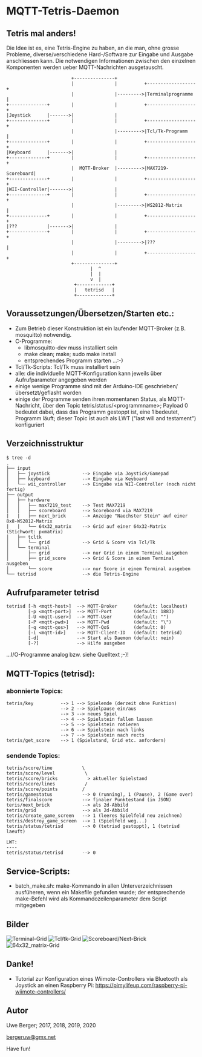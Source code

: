                      
# MQTT-Tetris-Daemon

## Tetris mal anders!

Die Idee ist es, eine Tetris-Engine zu haben, an die man, ohne grosse Probleme, diverse/verschiedene Hard-/Software zur Eingabe und Ausgabe anschliessen kann. Die notwendigen Informationen zwischen den einzelnen Komponenten werden ueber MQTT-Nachrichten ausgetauscht.


                            +---------------+
                            |               |          +------------------+
                            |               |--------->|Terminalprogramme |
    +--------------+        |               |          +------------------+
    |Joystick      |------->|               |
    +--------------+        |               |          +------------------+
                            |               |--------->|Tcl/Tk-Programm   |
    +--------------+        |               |          +------------------+
    |Keyboard      |------->|               |
    +--------------+        |               |          +------------------+
                            |  MQTT-Broker  |--------->|MAX7219-Scoreboard|
    +--------------+        |               |          +------------------+
    |WII-Controller|------->|               |
    +--------------+        |               |          +------------------+
                            |               |--------->|WS2812-Matrix     |
    +--------------+        |               |          +------------------+
    |???           |------->|               |
    +--------------+        |               |          +------------------+
                            |               |--------->|???               |
                            |               |          +------------------+
                            +---------------+
                                   |  ^
                                   |  |
                                   v  |
                             +-------------+
                             |   tetrisd   |
                             +-------------+



## Voraussetzungen/Übersetzen/Starten etc.:

- Zum Betrieb dieser Konstruktion ist ein laufender MQTT-Broker (z.B. mosquitto) notwendig.
- C-Programme:
  - libmosquitto-dev muss installiert sein
  - make clean; make; sudo make install
  - entsprechendes Programm starten ...:-)
- Tcl/Tk-Scripts: Tcl/Tk muss installiert sein
- alle: die individuelle MQTT-Konfiguration kann jeweils über Aufrufparameter angegeben werden
- einige wenige Programme sind mit der Arduino-IDE geschrieben/übersetzt/geflasht worden
- einige der Programme senden ihren momentanen Status, als MQTT-Nachricht, über den Topic tetris/status/\<programmname\>; Payload 0 bedeutet dabei, dass das Programm gestoppt ist, eine 1 bedeutet, Programm läuft; dieser Topic ist auch als LWT ("last will and testament") konfiguriert

## Verzeichnisstruktur

    $ tree -d
    .
    ├── input
    │   ├── joystick            --> Eingabe via Joystick/Gamepad
    │   ├── keyboard            --> Eingabe via Keyboard
    │   └── wii_controller      --> Eingabe via WII-Controller (noch nicht fertig)
    ├── output
    │   ├── hardware
    │   │   ├── max7219_test    --> Test MAX7219
    │   │   ├── scoreboard      --> Scoreboard via MAX7219
    |   |   ├── next_brick      --> Anzeige "Naechster Stein" auf einer 8x8-WS2812-Matrix
    |   |   └── 64x32_matrix    --> Grid auf einer 64x32-Matrix (Stichwort: pxmatrix)
    │   ├── tcltk
    │   │   └── grid            --> Grid & Score via Tcl/Tk
    │   └── terminal
    │       ├── grid            --> nur Grid in einem Terminal ausgeben
    │       ├── grid_score      --> Grid & Score in einem Terminal ausgeben
    │       └── score           --> nur Score in einem Terminal ausgeben
    └── tetrisd                 --> die Tetris-Engine

## Aufrufparameter tetrisd

    tetrisd [-h <mqtt-host>]  --> MQTT-Broker      (default: localhost)
            [-p <mqtt-port>]  --> MQTT-Port        (default: 1883)
            [-U <mqtt-user>]  --> MQTT-User        (default: "")
            [-P <mqtt-pwd>]   --> MQTT-Pwd         (default: "\")
            [-q <mqtt-qos>]   --> MQTT-QoS         (default: 0)
            [-i <mqtt-id>]    --> MQTT-Client-ID   (default: tetrisd)
            [-d]              --> Start als Daemon (default: nein)
            [-?]              --> Hilfe ausgeben

...I/O-Programme analog bzw. siehe Quelltext ;-)!


## MQTT-Topics (tetrisd):

###  abonnierte Topics:

    tetris/key          --> 1 --> Spielende (derzeit ohne Funktion)
                        --> 2 --> Spielpause ein/aus
                        --> 3 --> neues Spiel
                        --> 4 --> Spielstein fallen lassen
                        --> 5 --> Spielstein rotieren
                        --> 6 --> Spielstein nach links
                        --> 7 --> Spielstein nach rects
    tetris/get_score    --> 1 (Spielstand, Grid etc. anfordern)


###  sendende Topics:

    tetris/score/time           \
    tetris/score/level           \
    tetris/score/bricks           > aktueller Spielstand
    tetris/score/lines           /
    tetris/score/points         /
    tetris/gamestatus           --> 0 (running), 1 (Pause), 2 (Game over)
    tetris/finalscore           --> finaler Punktestand (in JSON)
    teris/next_brick            --> als 2d-Abbild
    tetris/grid                 --> als 2d-Abbild
    tetris/create_game_screen   --> 1 (leeres Spielfeld neu zeichnen)
    tetris/destroy_game_screen  --> 1 (Spielfeld weg...)
    tetris/status/tetrisd       --> 0 (tetrisd gestoppt), 1 (tetrisd laeuft)
    
    LWT:
    ----
    tetris/status/tetrisd       --> 0



## Service-Scripts:

- batch_make.sh: make-Kommando in allen Unterverzeichnissen ausfüheren, wenn ein Makefile gefunden wurde; der entsprechende make-Befehl wird als Kommandozeilenparameter dem Script mitgegeben
              
## Bilder

![Terminal-Grid](images/terminal_grid.png)
![Tcl/tk-Grid](images/tcltk_grid.png)
![Scoreboard/Next-Brick](images/scoreboards.jpg)
![64x32_matrix-Grid](images/64x32_matrix.jpg)

## Danke!
- Tutorial zur Konfiguration eines Wiimote-Controllers via Bluetooth als Joystick an einen Raspberry Pi: https://pimylifeup.com/raspberry-pi-wiimote-controllers/


## Autor
Uwe Berger; 2017, 2018, 2019, 2020

bergeruw@gmx.net


Have fun!
